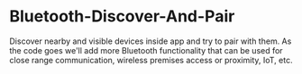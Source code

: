 # Bluetooth-Discover-And-Pair
Discover nearby and visible devices inside app and try to pair with them. As the code goes we'll add more Bluetooth functionality that can be used for close range communication, wireless premises access or proximity, IoT, etc.
